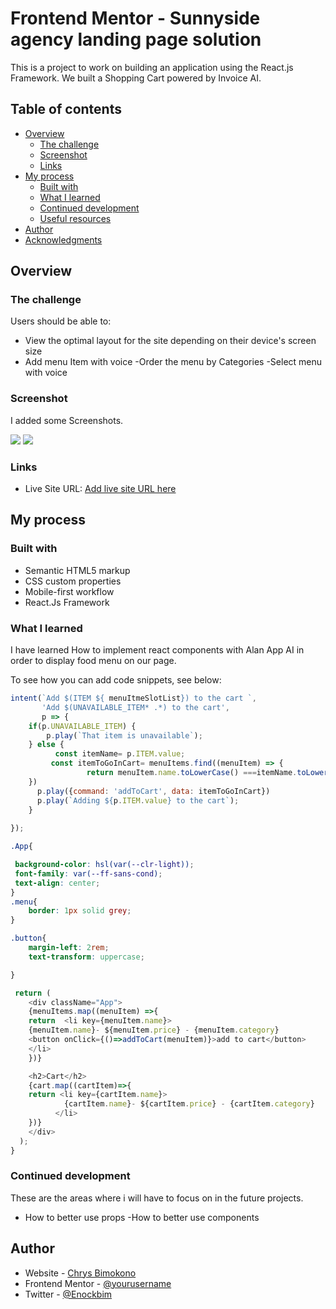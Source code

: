 # Frontend Mentor - Sunnyside agency landing page solution

This is a project to work on building an application using the React.js Framework. We built a Shopping Cart powered by Invoice AI.

## Table of contents

- [Overview](#overview)
  - [The challenge](#the-challenge)
  - [Screenshot](#screenshot)
  - [Links](#links)
- [My process](#my-process)
  - [Built with](#built-with)
  - [What I learned](#what-i-learned)
  - [Continued development](#continued-development)
  - [Useful resources](#useful-resources)
- [Author](#author)
- [Acknowledgments](#acknowledgments)



## Overview

### The challenge

Users should be able to:

- View the optimal layout for the site depending on their device's screen size
- Add menu Item with voice
-Order the menu by Categories
-Select menu with voice

### Screenshot
I added some Screenshots.

![](./images/screen1.jpeg)
![](./images/screen2.jpeg)


### Links

- Live Site URL: [Add live site URL here](https://chrysbim.com)

## My process

### Built with

- Semantic HTML5 markup
- CSS custom properties
- Mobile-first workflow
- React.Js Framework


### What I learned
I have learned How to implement react components with Alan App AI in order to display food menu on our page.

To see how you can add code snippets, see below:

```js
intent(`Add $(ITEM ${ menuItmeSlotList}) to the cart `,
       'Add $(UNAVAILABLE_ITEM* .*) to the cart',
       p => {
    if(p.UNAVAILABLE_ITEM) {
        p.play(`That item is unavailable`);
    } else {
          const itemName= p.ITEM.value;
         const itemToGoInCart= menuItems.find((menuItem) => {
                 return menuItem.name.toLowerCase() ===itemName.toLowerCase();
    })
      p.play({command: 'addToCart', data: itemToGoInCart})                                         
      p.play(`Adding ${p.ITEM.value} to the cart`); 
    }
                                                  
});
```

```css
.App{

 background-color: hsl(var(--clr-light));
 font-family: var(--ff-sans-cond);
 text-align: center;
}
.menu{
    border: 1px solid grey;
}

.button{
    margin-left: 2rem;
    text-transform: uppercase;

}
```

```js
 return (
    <div className="App">
    {menuItems.map((menuItem) =>{
    return  <li key={menuItem.name}> 
    {menuItem.name}- ${menuItem.price} - {menuItem.category}
    <button onClick={()=>addToCart(menuItem)}>add to cart</button>
    </li>
    })} 

    <h2>Cart</h2>
    {cart.map((cartItem)=>{
    return <li key={cartItem.name}> 
            {cartItem.name}- ${cartItem.price} - {cartItem.category}
          </li>
    })}
    </div>
  );
}
```


### Continued development

These are the areas where i will have to focus on in the future projects.
- How to better use props
-How to better use components 


## Author

- Website - [Chrys Bimokono](https://www.chrysbim.com)
- Frontend Mentor - [@yourusername](https://www.frontendmentor.io/profile/yourusername)
- Twitter - [@Enockbim](https://twitter.com/home)

